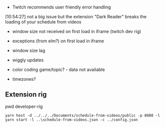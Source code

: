 - Twitch recommends user friendly error handling

[10:54:27] <wtfblub> not a big issue but the extension "Dark Reader" breaks the loading of your schedule from videos


- window size not received on first load in iframe (twitch dev rig)
- exceptions (from elm?) on first load in iframe

- window size lag

- wiggly updates
- color coding game/topic? - data not available
- timezones?


## Extension rig

pwd developer-rig

`yarn host -d ../../../Documents/schedule-from-videos/public -p 8080 -l`
`yarn start -l ..\schedule-from-videos.json -c ../config.json`
